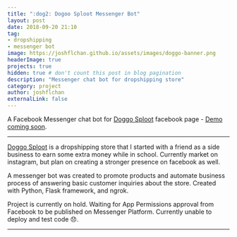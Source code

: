 ```yaml
---
title: ":dog2: Dogoo Sploot Messenger Bot"
layout: post
date: 2018-09-20 21:10
tag: 
- dropshipping
- messenger bot
image: https://joshflchan.github.io/assets/images/doggo-banner.png
headerImage: true
projects: true
hidden: true # don't count this post in blog pagination
description: "Messenger chat bot for dropshipping store"
category: project
author: joshflchan
externalLink: false
---
```


<!---![Screenshot](https://raw.githubusercontent.com/joshflchan/joshflchan.github.io/master/assets/images/vrEMDR.PNG)--->

A Facebook Messenger chat bot for [Doggo Sploot](https://www.facebook.com/DOGGOSPLOOT/) facebook page - [Demo coming soon](https://joshflchan.github.io/projects/coming-soon).

---

[Doggo Sploot](https://www.instagram.com/doggo.sploot/) is a dropshipping store that I started with a friend as a side business to earn some extra money while in school. Currently market on instagram, but plan on creating a stronger presence on facebook as well. 

A messenger bot was created to promote products and automate business process of answering basic customer inquiries about the store. Created with Python, Flask framework, and ngrok. 

Project is currently on hold. Waiting for App Permissions approval from Facebook to be published on Messenger Platform. Currently unable to deploy and test code :disappointed:. 

---


